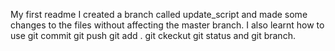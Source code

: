 My first readme
I created a branch called update_script and made some changes to the files without affecting the master branch. I also learnt how to use git commit git push git add . git ckeckut git status and git branch.
